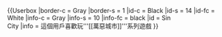 {{Userbox
  |border-c = Gray
  |border-s = 1
  |id-c     = Black
  |id-s     = 14
  |id-fc    = White
  |info-c   = Gray
  |info-s   = 10
  |info-fc  = black
  |id       = Sin<br>City
  |info     = 這個用戶喜歡玩'''[[萬惡城市]]'''系列遊戲
}}